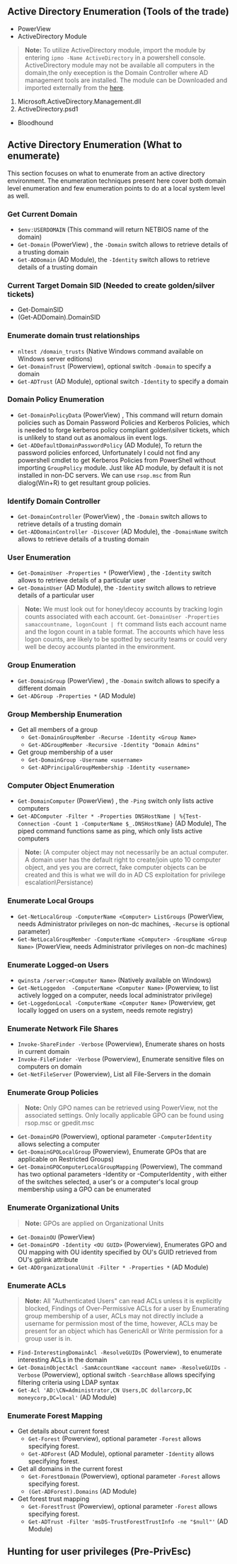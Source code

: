 ## Active Directory Enumeration (Tools of the trade)
- PowerView
- ActiveDirectory Module 
> **Note:** To utilize ActiveDirectory module, import the module by entering `ipmo -Name ActiveDirectory` in a powershell console. ActiveDirectory module may not be available all computers in the domain,the only exeception is the Domain Controller where AD management tools are installed. The module can be Downloaded and imported externally from the [here](https://github.com/samratashok/ADModule).
1. Microsoft.ActiveDirectory.Management.dll
2. ActiveDirectory.psd1
- Bloodhound

## Active Directory Enumeration (What to enumerate)
This section focuses on what to enumerate from an active directory environment. The enumeration techniques present here cover both domain level enumeration and few enumeration points to do at a local system level as well.  

### Get Current Domain
- `$env:USERDOMAIN` (This command will return NETBIOS name  of the domain)
-  `Get-Domain` (PowerView) , the `-Domain` switch allows to retrieve details of a trusting domain
- `Get-ADDomain` (AD Module), the `-Identity` switch allows to retrieve details of a trusting domain

### Current Target Domain SID (Needed to create golden/silver tickets)
- Get-DomainSID 
- (Get-ADDomain).DomainSID

### Enumerate domain trust relationships
- `nltest /domain_trusts` (Native Windows command available on Windows server editions)
- `Get-DomainTrust` (Powerview), optional switch `-Domain` to specify a domain
- `Get-ADTrust` (AD Module), optional switch `-Identity` to specify a domain

### Domain Policy Enumeration
- `Get-DomainPolicyData` (PowerView) , This command will return domain policies such as Domain Password Policies and Kerberos Policies, which is needed to forge kerberos policy compliant golden\silver tickets, which is unlikely to stand out as anomalous iin event logs.
- `Get-ADDefaultDomainPasswordPolicy` (AD Module), To return the password policies enforced, Unfortunately I could not find any powershell cmdlet to get Kerberos Policies from PowerShell without importing `GroupPolicy` module. Just like AD module, by default it is not installed in non-DC servers. We can use `rsop.msc` from Run dialog(Win+R) to get resultant group policies.

### Identify Domain Controller 
- `Get-DomainController` (PowerView) , the `-Domain` switch allows to retrieve details of a trusting domain
- `Get-ADDomainController -Discover` (AD Module), the `-DomainName` switch allows to retrieve details of a trusting domain

### User Enumeration
- `Get-DomainUser -Properties *` (PowerView) , the `-Identity` switch allows to retrieve details of a particular user
- `Get-DomainUser` (AD Module), the `-Identity` switch allows to retrieve details of a particular user
> **Note:** We must look out for honey\decoy accounts by tracking login counts associated with each account. `Get-DomainUser -Properties samaccountname, logonCount | ft` command lists each account name and the logon count in a table format. The accounts which have less logon counts, are likely to be spotted by security teams or could very well be decoy accounts planted in the environment.

###  Group Enumeration
- `Get-DomainGroup` (PowerView) , the `-Domain` switch allows to specify a different domain
- `Get-ADGroup -Properties *` (AD Module)

### Group Membership Enumeration
- Get all members of a group
    - `Get-DomainGroupMember -Recurse -Identity <Group Name>`
    - `Get-ADGroupMember -Recursive -Identity "Domain Admins"`
- Get group membership of a user
    - `Get-DomainGroup -Username <username>`
    - `Get-ADPrincipalGroupMembership -Identity <username>`

### Computer Object Enumeration
- `Get-DomainComputer` (PowerView) , the `-Ping` switch only lists active computers 
- `Get-ADComputer -Filter * -Properties DNSHostName | %{Test-Connection -Count 1 -ComputerName $_.DNSHostName}` (AD Module), The piped command functions same as ping, which only lists active computers
> **Note:** (A computer object may not necessarily be an actual computer. A domain user has the default right to create/join upto 10 computer object, and yes you are correct, fake computer objects can be created and this is what we will do in AD CS exploitation for privilege escalation\Persistance)

### Enumerate Local Groups
- `Get-NetLocalGroup -ComputerName <Computer> ListGroups` (PowerView, needs Administrator privileges on non-dc machines, `-Recurse` is optional parameter)
- `Get-NetLocalGroupMember -ComputerName <Computer> -GroupName <Group Name>` (PowerView, needs Administrator privileges on non-dc machines)

### Enumerate Logged-on Users
- `qwinsta /server:<Computer Name>` (Natively available on Windows)
- `Get-NetLoggedon  -ComputerName <Computer Name>` (Powerview, to list actively logged on a computer, needs local administrator privilege)
- `Get-LoggedonLocal -ComputerName <Computer Name>` (Powerview, get locally logged on users on a system, needs remote registry)

### Enumerate Network File Shares
- `Invoke-ShareFinder -Verbose` (Powerview), Enumerate shares on hosts in current domain
- `Invoke-FileFinder -Verbose` (Powerview), Enumerate sensitive files on computers on domain
- `Get-NetFileServer` (Powerview), List all File-Servers in the domain

### Enumerate Group Policies
>**Note:** Only GPO names can be retrieved using PowerView, not the associated settings. Only locally applicable GPO can be found using rsop.msc or gpedit.msc
- `Get-DomainGPO` (Powerview), optional parameter `-ComputerIdentity` allows selecting a computer
- `Get-DomainGPOLocalGroup` (Powerview), Enumerate GPOs that are applicable on Restricted Groups)
- `Get-DomainGPOComputerLocalGroupMapping` (Powerview), The command has two optional parameters -Identity <User> or -ComputerIdentity <Computer>, with either of the switches selected, a user's or a computer's local group membership using a GPO can be enumerated

### Enumerate Organizational Units
>**Note:** GPOs are applied on Organizational Units
- `Get-DomainOU` (PowerView)
- `Get-DomainGPO -Identity <OU GUID>` (Powerview), Enumerates GPO and OU mapping with OU identity specified by OU's GUID retrieved from OU's gplink attribute
- `Get-ADOrganizationalUnit -Filter * -Properties *` (AD Module)

### Enumerate ACLs
>**Note:** All "Authenticated Users" can read ACLs unless it is explicitly blocked, Findings of Over-Permissive ACLs for a user by Enumerating group membership of a user, ACLs may not directly include a username for permission most of the time, however, ACLs may be present for an object which has GenericAll or Write permission for a group user is in.
- `Find-InterestingDomainAcl -ResolveGUIDs` (Powerview), to enumerate interesting ACLs in the domain
- `Get-DomainObjectAcl -SamAccountName <account name> -ResolveGUIDs -Verbose` (Powerview), optional switch `-SearchBase` allows specifying filtering criteria using LDAP syntax
- `Get-Acl
'AD:\CN=Administrator,CN Users,DC dollarcorp,DC moneycorp,DC=local'` (AD Module)

### Enumerate Forest Mapping
- Get details about current forest
    - `Get-Forest` (Powerview), optional parameter `-Forest` allows specifying forest.
    - `Get-ADForest` (AD Module), optional parameter `-Identity` allows specifying forest.
- Get all domains in the current forest
    - `Get-ForestDomain` (Powerview), optional parameter  `-Forest` allows specifying forest.
    - `(Get-ADForest).Domains` (AD Module)
- Get forest trust mapping
    - `Get-ForestTrust` (Powerview), optional parameter  `-Forest` allows specifying forest.
    - `Get-ADTrust -Filter 'msDS-TrustForestTrustInfo -ne
"$null"'` (AD Module)

## Hunting for user privileges (Pre-PrivEsc)